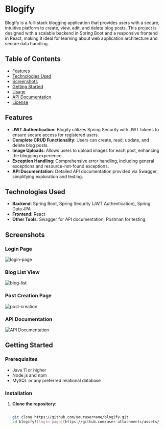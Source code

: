 # Blogify

Blogify is a full-stack blogging application that provides users with a secure, intuitive platform to create, view, edit, and delete blog posts. This project is designed with a scalable backend in Spring Boot and a responsive frontend in React, making it ideal for learning about web application architecture and secure data handling.

## Table of Contents
- [Features](#features)
- [Technologies Used](#technologies-used)
- [Screenshots](#screenshots)
- [Getting Started](#getting-started)
- [Usage](#usage)
- [API Documentation](#api-documentation)
- [License](#license)

## Features

- **JWT Authentication**: Blogify utilizes Spring Security with JWT tokens to ensure secure access for registered users.
- **Complete CRUD Functionality**: Users can create, read, update, and delete blog posts.
- **Image Uploads**: Allows users to upload images for each post, enhancing the blogging experience.
- **Exception Handling**: Comprehensive error handling, including general exceptions and resource-not-found exceptions.
- **API Documentation**: Detailed API documentation provided via Swagger, simplifying exploration and testing.

## Technologies Used

- **Backend**: Spring Boot, Spring Security (JWT Authentication), Spring Data JPA
- **Frontend**: React
- **Other Tools**: Swagger for API documentation, Postman for testing

## Screenshots

### Login Page
![login-page](https://github.com/user-attachments/assets/4ec8955e-f8e7-4fae-bd76-7f8c22aed0e2)

### Blog List View
![blog-list](https://github.com/user-attachments/assets/336a1495-b66d-4003-bde6-6d0dfc752ba0)

### Post Creation Page
![post-creation](https://github.com/user-attachments/assets/611cba56-6ecb-4587-b660-5eb7f78da2d8)

### API Documentation
![API Documentation](screenshots/api-docs.png)

## Getting Started

### Prerequisites

- Java 11 or higher
- Node.js and npm
- MySQL or any preferred relational database

### Installation

1. **Clone the repository**:
   ```bash

   git clone https://github.com/yourusername/blogify.git
   cd blogify![login-page](https://github.com/user-attachments/assets/507e0bbe-cbee-4799-bd94-ea44ab878f11)



